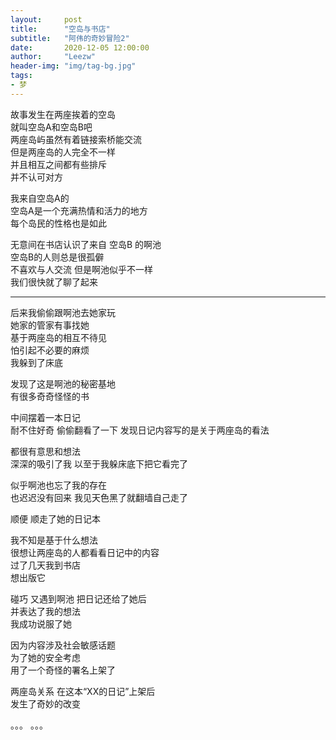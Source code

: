 ```yaml
---
layout:     post 
title:      "空岛与书店"
subtitle:   "阿伟的奇妙冒险2"
date:       2020-12-05 12:00:00
author:     "Leezw"
header-img: "img/tag-bg.jpg"
tags:
- 梦
---
```



故事发生在两座挨着的空岛     
就叫空岛A和空岛B吧     
两座岛屿虽然有着链接索桥能交流     
但是两座岛的人完全不一样     
并且相互之间都有些排斥     
并不认可对方     

我来自空岛A的     
空岛A是一个充满热情和活力的地方     
每个岛民的性格也是如此      

无意间在书店认识了来自 空岛B 的啊池      
空岛B的人则总是很孤僻      
不喜欢与人交流
但是啊池似乎不一样      
我们很快就了聊了起来      

------

后来我偷偷跟啊池去她家玩      
她家的管家有事找她      
基于两座岛的相互不待见      
怕引起不必要的麻烦      
我躲到了床底

发现了这是啊池的秘密基地      
有很多奇奇怪怪的书      

中间摆着一本日记      
耐不住好奇
偷偷翻看了一下
发现日记内容写的是关于两座岛的看法      

都很有意思和想法      
深深的吸引了我
以至于我躲床底下把它看完了      

似乎啊池也忘了我的存在      
也迟迟没有回来
我见天色黑了就翻墙自己走了      

顺便
顺走了她的日记本      

我不知是基于什么想法      
很想让两座岛的人都看看日记中的内容      
过了几天我到书店       
想出版它

碰巧
又遇到啊池
把日记还给了她后      
并表达了我的想法      
我成功说服了她

因为内容涉及社会敏感话题      
为了她的安全考虑      
用了一个奇怪的署名上架了      

两座岛关系
在这本“XX的日记”上架后      
发生了奇妙的改变      

。。。
。。。










